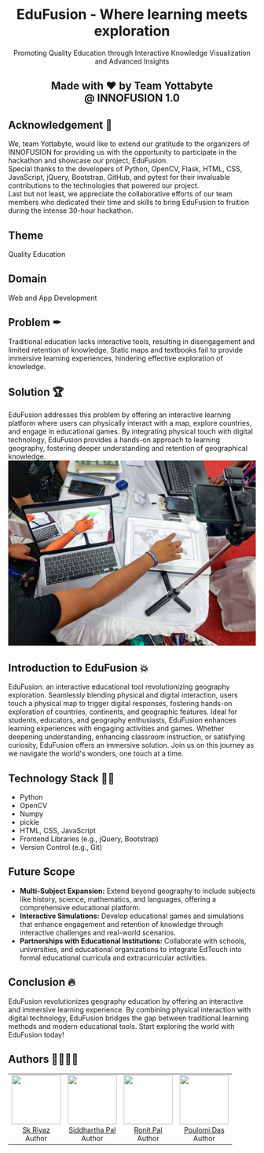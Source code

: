 <h1 align="center"> EduFusion - Where learning meets exploration </h1>

<center>
Promoting Quality Education through Interactive Knowledge Visualization and Advanced Insights 
</center>
<center>
<h2>Made with ❤ by Team Yottabyte <br> @ INNOFUSION 1.0</h2>
</center>

## Acknowledgement 🙏
We, team Yottabyte, would like to extend our gratitude to the organizers of INNOFUSION for providing us with the opportunity to participate in the hackathon and showcase our project, EduFusion. <br> 
Special thanks to the developers of Python, OpenCV, Flask, HTML, CSS, JavaScript, jQuery, Bootstrap, GitHub, and pytest for their invaluable contributions to the technologies that powered our project. <br>
Last but not least, we appreciate the collaborative efforts of our team members who dedicated their time and skills to bring EduFusion to fruition during the intense 30-hour hackathon.

## Theme
Quality Education

## Domain
Web and App Development

## Problem ✒
Traditional education lacks interactive tools, resulting in disengagement and limited retention of knowledge. Static maps and textbooks fail to provide immersive learning experiences, hindering effective exploration of knowledge.

## Solution 🏆
EduFusion addresses this problem by offering an interactive learning platform where users can physically interact with a map, explore countries, and engage in educational games. By integrating physical touch with digital technology, EduFusion provides a hands-on approach to learning geography, fostering deeper understanding and retention of geographical knowledge.
![Alt Text](demo.jpg)

## Introduction to EduFusion 💥
EduFusion: an interactive educational tool revolutionizing geography exploration. Seamlessly blending physical and digital interaction, users touch a physical map to trigger digital responses, fostering hands-on exploration of countries, continents, and geographic features. Ideal for students, educators, and geography enthusiasts, EduFusion enhances learning experiences with engaging activities and games. Whether deepening understanding, enhancing classroom instruction, or satisfying curiosity, EduFusion offers an immersive solution. Join us on this journey as we navigate the world's wonders, one touch at a time.

## Technology Stack 👨‍💻
- Python
- OpenCV
- Numpy
- pickle
- HTML, CSS, JavaScript
- Frontend Libraries (e.g., jQuery, Bootstrap)
- Version Control (e.g., Git)

## Future Scope
- <b> Multi-Subject Expansion:</b> Extend beyond geography to include subjects like history, science, mathematics, and languages, offering a comprehensive educational platform.
- <b> Interactive Simulations:</b> Develop educational games and simulations that enhance engagement and retention of knowledge through interactive challenges and real-world scenarios.
- <b>Partnerships with Educational Institutions:</b> Collaborate with schools, universities, and educational organizations to integrate EdTouch into formal educational curricula and extracurricular activities.

## Conclusion 🔥
EduFusion revolutionizes geography education by offering an interactive and immersive learning experience. By combining physical interaction with digital technology, EduFusion bridges the gap between traditional learning methods and modern educational tools. Start exploring the world with EduFusion today!

## Authors 🙇‍♂️👨‍💻
<table align="center">
  <tbody>
  	<tr>
      <td align="center" valign="top" style="width:25%" border-radius="5%">
        <a href="https://github.com/riyaz-02">
          <img width="100" height="100" src="https://avatars.githubusercontent.com/u/77242659?s=400&u=bbd628c69a2dfa84e197fe0ca8ccc6113792f099&v=4">
        </a>
        <br>
        <a href="https://skriyaz.co/">Sk Riyaz</a>
        <div>Author</div>
      </td>
      <td align="center" valign="top" style="width:25%">
        <a href="https://github.com/siddharthapal8240">
          <img width="100" height="100" src="https://avatars.githubusercontent.com/u/118398335?v=4">
        </a>
        <br>
        <a href="https://github.com/siddharthapal8240">Siddhartha Pal</a>
        <div>Author</div>
      </td>
      <td align="center" valign="top" style="width:25%" border-radius="5%">
        <a href="https://github.com/Sahelighosh45">
          <img width="100" height="100" src="https://avatars.githubusercontent.com/u/121333212?v=4">
        </a>
        <br>
        <a href="https://github.com/Sahelighosh45">Ronit Pal</a>
        <div>Author</div>
      </td>
      <td align="center" valign="top" style="width:25%" border-radius="5%">
        <a href="https://github.com/senroshni19">
          <img width="100" height="100" src="https://avatars.githubusercontent.com/u/158183519?v=4">
        </a>
        <br>
        <a href="https://github.com/senroshni19">Poulomi Das</a>
        <div>Author</div>
      </td>
    </tr>
    </tbody>
    </table>
